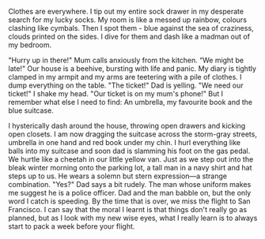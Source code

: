 Clothes are everywhere. I tip out my entire sock drawer in my desperate search for my lucky socks. My room is like a messed up rainbow, colours clashing like cymbals. Then I spot them - blue against the sea of craziness, clouds printed on the sides. I dive for them and dash like a madman out of my bedroom.

"Hurry up in there!" Mum calls anxiously from the kitchen. “We might be late!"
Our house is a beehive, bursting with life and panic. My diary is tightly clamped in my armpit and my arms are teetering with a pile of clothes. I dump everything on the table.
"The ticket!" Dad is yelling. "We need our ticket!"
I shake my head.
"Our ticket is on my mum's phone!"
But I remember what else I need to find: An umbrella, my favourite book and the blue suitcase.

I hysterically dash around the house, throwing open drawers and kicking open closets. I am now dragging the suitcase across the storm-gray streets, umbrella in one hand and red book under my chin. I hurl everything like balls into my suitcase and soon dad is slamming his foot on the gas pedal. We hurtle like a cheetah in our little yellow van. Just as we step out into the bleak winter morning onto the parking lot, a tall man in a navy shirt and hat steps up to us. He wears a solemn but stern expression—a strange combination.
"Yes?" Dad says a bit rudely.
The man whose uniform makes me suggest he is a police officer. Dad and the man babble on, but the only word I catch is speeding. By the time that is over, we miss the flight to San Francisco. I can say that the moral I learnt is that things don't really go as planned, but as I look with my new wise eyes, what I really learn is to always start to pack a week before your flight.
